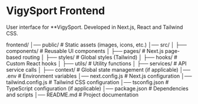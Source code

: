 # VigySport Frontend
User interface for **VigySport. Developed in Next.js, React and Tailwind CSS.

frontend/
│── public/               # Static assets (images, icons, etc.)
│── src/
│   ├── components/       # Reusable UI components
│   ├── pages/            # Next.js page-based routing
│   ├── styles/           # Global styles (Tailwind)
│   ├── hooks/            # Custom React hooks
│   ├── utils/            # Utility functions
│   ├── services/         # API service calls
│   ├── context/          # Global state management (if applicable)
│── .env                  # Environment variables
│── next.config.js        # Next.js configuration
│── tailwind.config.js    # Tailwind CSS configuration
│── tsconfig.json         # TypeScript configuration (if applicable)
│── package.json          # Dependencies and scripts
│── README.md             # Project documentation
